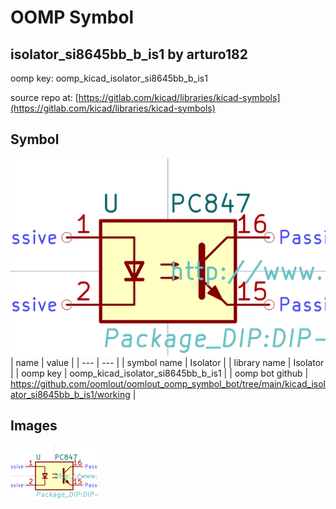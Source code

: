 # OOMP Symbol  
## isolator_si8645bb_b_is1  by arturo182  
  
oomp key: oomp_kicad_isolator_si8645bb_b_is1  
  
source repo at: [https://gitlab.com/kicad/libraries/kicad-symbols](https://gitlab.com/kicad/libraries/kicad-symbols)  
## Symbol  
  
[![working.png](working_600.png)](working.png)  
| name | value | 
| --- | --- | 
| symbol name | Isolator | 
| library name | Isolator | 
| oomp key | oomp_kicad_isolator_si8645bb_b_is1 | 
| oomp bot github | https://github.com/oomlout/oomlout_oomp_symbol_bot/tree/main/kicad_isolator_si8645bb_b_is1/working | 
## Images  
  
[![working.png](working_140.png)](working.png)  
